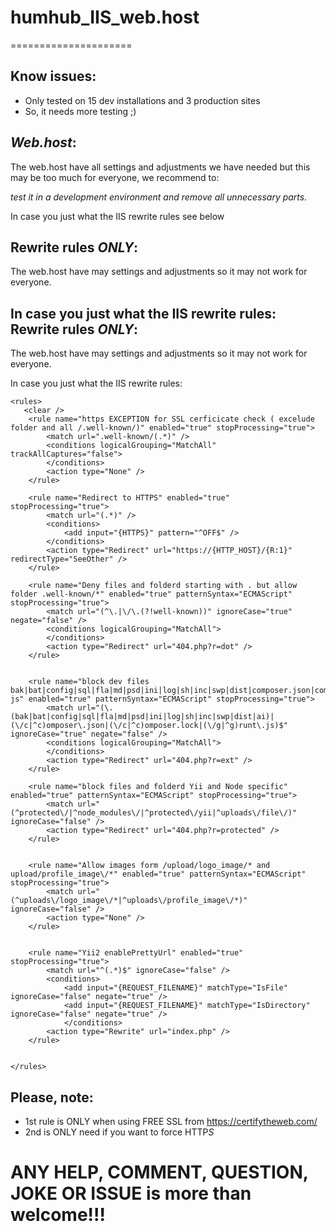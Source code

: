 # humhub_IIS_web.host
=====================

Know issues:
------------
- Only tested on 15 dev installations  and 3 production sites
- So, it needs more testing ;)


*Web.host*:
-------------------------------------
The web.host have all settings and adjustments we have needed but this may be too much for everyone, we recommend to:

 *test it in a development environment and remove all unnecessary parts.*

In case you just what the IIS rewrite rules see below




Rewrite rules *ONLY*:
-------------------------------------

The web.host have may settings and adjustments  so it may not work for everyone.

In case you just what the IIS rewrite rules:
Rewrite rules *ONLY*:
-------------------------------------

The web.host have may settings and adjustments  so it may not work for everyone.

In case you just what the IIS rewrite rules:

```
<rules>
   <clear />
	<rule name="https EXCEPTION for SSL cerficicate check ( excelude folder and all /.well-known/)" enabled="true" stopProcessing="true">
		<match url=".well-known/(.*)" />
		<conditions logicalGrouping="MatchAll" trackAllCaptures="false">
		</conditions>
		<action type="None" />
	</rule>

	<rule name="Redirect to HTTPS" enabled="true" stopProcessing="true">
		<match url="(.*)" />
		<conditions>
			<add input="{HTTPS}" pattern="^OFF$" />
		</conditions>
		<action type="Redirect" url="https://{HTTP_HOST}/{R:1}" redirectType="SeeOther" />
	</rule>

	<rule name="Deny files and folderd starting with . but allow folder .well-known/*" enabled="true" patternSyntax="ECMAScript" stopProcessing="true">
		<match url="(^\.|\/\.(?!well-known))" ignoreCase="true" negate="false" />
		<conditions logicalGrouping="MatchAll">
		</conditions>
		<action type="Redirect" url="404.php?r=dot" />
	</rule>


	<rule name="block dev files bak|bat|config|sql|fla|md|psd|ini|log|sh|inc|swp|dist|composer.json|composer.lock|grunt.-js" enabled="true" patternSyntax="ECMAScript" stopProcessing="true">
		<match url="(\.(bak|bat|config|sql|fla|md|psd|ini|log|sh|inc|swp|dist|ai)|(\/c|^c)omposer\.json|(\/c|^c)omposer.lock|(\/g|^g)runt\.js)$" ignoreCase="true" negate="false" />
		<conditions logicalGrouping="MatchAll">
		</conditions>
		<action type="Redirect" url="404.php?r=ext" />
	</rule>

	<rule name="block files and folderd Yii and Node specific" enabled="true" patternSyntax="ECMAScript" stopProcessing="true">
		<match url="(^protected\/|^node_modules\/|^protected\/yii|^uploads\/file\/)" ignoreCase="false" />
		<action type="Redirect" url="404.php?r=protected" />
	</rule>


	<rule name="Allow images form /upload/logo_image/* and upload/profile_image\/*" enabled="true" patternSyntax="ECMAScript" stopProcessing="true">
		<match url="(^uploads\/logo_image\/*|^uploads\/profile_image\/*)" ignoreCase="false" />
		<action type="None" />
	</rule>


	<rule name="Yii2 enablePrettyUrl" enabled="true" stopProcessing="true">
		<match url="^(.*)$" ignoreCase="false" />
		<conditions>
			<add input="{REQUEST_FILENAME}" matchType="IsFile" ignoreCase="false" negate="true" />
			<add input="{REQUEST_FILENAME}" matchType="IsDirectory" ignoreCase="false" negate="true" />
			</conditions>
		<action type="Rewrite" url="index.php" />
	</rule>


</rules>
```

Please, note:
-------------
 - 1st rule is ONLY when using FREE SSL from https://certifytheweb.com/
 - 2nd is ONLY need if you want to force HTTP*S*



# ANY HELP, COMMENT, QUESTION, JOKE OR ISSUE is more than welcome!!!
